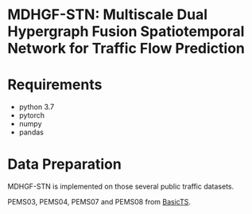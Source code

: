 # MDHGF-STN: Multiscale Dual Hypergraph Fusion Spatiotemporal Network for Traffic Flow Prediction

# Requirements
- python 3.7
- pytorch
- numpy
- pandas

# Data Preparation
MDHGF-STN is implemented on those several public traffic datasets.

PEMS03, PEMS04, PEMS07 and PEMS08 from [BasicTS](https://github.com/GestaltCogTeam/BasicTS).
